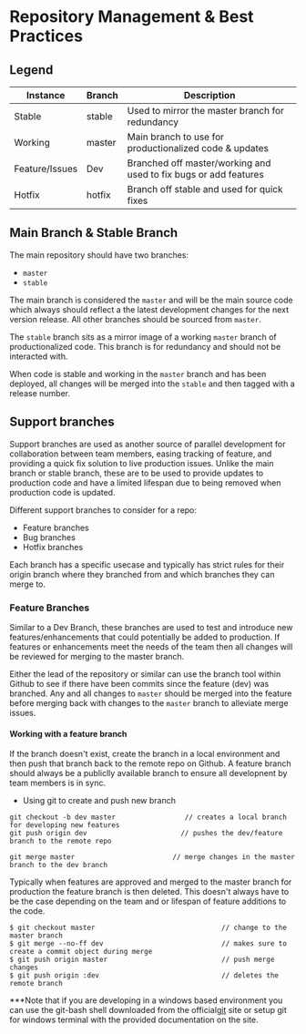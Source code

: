 # Repository Management & Best Practices

## Legend

<table>
  <thead>
    <tr>
      <th>Instance</th>
      <th>Branch</th>
      <th>Description</th>
    </tr>
  </thead>
  <tbody>
    <tr>
      <td>Stable</td>
      <td>stable</td>
      <td>Used to mirror the master branch for redundancy</td>
    </tr>
    <tr>
      <td>Working</td>
      <td>master</td>
      <td>Main branch to use for productionalized code & updates</td>
    </tr>
    <tr>
      <td>Feature/Issues</td>
      <td>Dev</td>
      <td>Branched off master/working and used to fix bugs or add features</td>
    </tr>
    <tr>
      <td>Hotfix</td>
      <td>hotfix</td>
      <td>Branch off stable and used for quick fixes</td>
    </tr>
  </tbody>
</table>

## Main Branch & Stable Branch

The main repository should have two branches:

* `master`
* `stable`

The main branch is considered the `master` and will be the main source code which always should reflect a the latest development changes for the
next version release. All other branches should be sourced from `master`.

The `stable` branch sits as a mirror image of a working `master` branch of productionalized code. This branch is for redundancy and should not be
interacted with.

When code is stable and working in the `master` branch and has been deployed, all changes will be merged into the `stable` and then tagged with a
release number.

## Support branches

Support branches are used as another source of parallel development for collaboration between team members, easing tracking of feature, and providing
a quick fix solution to live production issues. Unlike the main branch or stable branch, these are to be used to provide updates to production code
and have a limited lifespan due to being removed when production code is updated.

Different support branches to consider for a repo:

* Feature branches
* Bug branches
* Hotfix branches

Each branch has a specific usecase and typically has strict rules for their origin branch where they branched from and which branches they can merge
to.

### Feature Branches

Similar to a Dev Branch, these branches are used to test and introduce new features/enhancements that could potentially be added to production. If
features or enhancements meet the needs of the team then all changes will be reviewed for merging to the master branch.

Either the lead of the repository or similar can use the branch tool within Github to see if there have been commits since the feature (dev)
was branched. Any and all changes to `master` should be merged into the feature before merging back with changes to the `master` branch to
alleviate merge issues.

#### Working with a feature branch

If the branch doesn't exist, create the branch in a local environment and then push that branch back to the remote repo on Github. A feature branch should
always be a publiclly available branch to ensure all developnent by team members is in sync.

* Using git to create and push new branch
```
git checkout -b dev master                 // creates a local branch for developing new features
git push origin dev                       // pushes the dev/feature branch to the remote repo
```

```
git merge master                        // merge changes in the master branch to the dev branch
```

Typically when features are approved and merged to the master branch for production the feature branch is then deleted. This doesn't always have to be
the case depending on the team and or lifespan of feature additions to the code.

```
$ git checkout master                               // change to the master branch  
$ git merge --no-ff dev                             // makes sure to create a commit object during merge
$ git push origin master                            // push merge changes
$ git push origin :dev                              // deletes the remote branch
```

***Note that if you are developing in a windows based environment you can use the git-bash shell downloaded from the official[git](https://git-scm.com/download/win) site or setup git for windows terminal with the provided documentation on the site.



      
